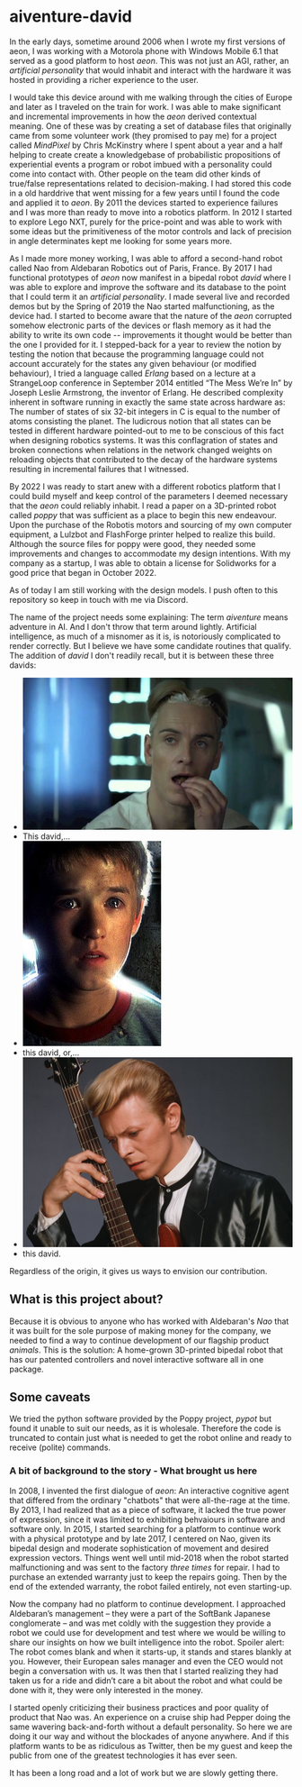 # aiventure-david

In the early days, sometime around 2006 when I wrote my first versions of aeon, I was working with a Motorola phone with Windows Mobile 6.1 that served as a good platform to host _aeon_. This was not just an AGI, rather, an _artificial personality_ that would inhabit and interact with the hardware it was hosted in providing a richer experience to the user.

I would take this device around with me walking through the cities of Europe and later as I traveled on the train for work. I was able to make significant and incremental improvements in how the _aeon_ derived contextual meaning. One of these was by creating a set of database files that originally came from some volunteer work (they promised to pay me) for a project called _MindPixel_ by Chris McKinstry where I spent about a year and a half helping to create create a knowledgebase of probabilistic propositions of experiential events a program or robot imbued with a personality could come into contact with. Other people on the team did other kinds of true/false representations related to decision-making. I had stored this code in a old harddrive that went missing for a few years until I found the code and applied it to _aeon_. By 2011 the devices started to experience failures and I was more than ready to move into a robotics platform. In 2012 I started to explore Lego NXT, purely for the price-point and was able to work with some ideas but the primitiveness of the motor controls and lack of precision in angle determinates kept me looking for some years more.

As I made more money working, I was able to afford a second-hand robot called Nao from Aldebaran Robotics out of Paris, France. By 2017 I had functional prototypes of _aeon_ now manifest in a bipedal robot _david_ where I was able to explore and improve the software and its database to the point that I could term it an _artificial personality_. I made several live and recorded demos but by the Spring of 2019 the Nao started malfunctioning, as the device had. I started to become aware that the nature of the _aeon_ corrupted somehow electronic parts of the devices or flash memory as it had the ability to write its own code -- improvements it thought would be better than the one I provided for it. I stepped-back for a year to review the notion by testing the notion that because the programming language could not account accurately for the states any given behaviour (or modified behaviour), I tried a language called _Erlang_ based on a lecture at a StrangeLoop conference in September 2014  entitled “The Mess We’re In” by Joseph Leslie Armstrong, the inventor of Erlang. He described complexity inherent in software running in exactly the same state across hardware as: The number of states of six 32-bit integers in C is equal to the number of atoms consisting the planet. The ludicrous notion that all states can be tested in different hardware pointed-out to me to be conscious of this fact when designing robotics systems. It was this conflagration of states and broken connections when relations in the network changed weights on reloading objects that contributed to the decay of the hardware systems resulting in incremental failures that I witnessed.

By 2022 I was ready to start anew with a different robotics platform that I could build myself and keep control of the parameters I deemed necessary that the _aeon_ could reliably inhabit. I read a paper on a 3D-printed robot called *poppy* that was sufficient as a place to begin this new endeavour. Upon the purchase of the Robotis motors and sourcing of my own computer equipment, a Lulzbot and FlashForge printer helped to realize this build. Although the source files for poppy were good, they needed some improvements and changes to accommodate my design intentions. With my company as a startup, I was able to obtain a license for Solidworks for a good price that began in October 2022.

As of today I am still working with the design models. I push often to this repository so keep in touch with me via Discord.

The name of the project needs some explaining: The term *aiventure* means adventure in AI. And I don't throw that term around lightly. Artificial intelligence, as much of a misnomer as it is, is notoriously complicated to render correctly. But I believe we have some candidate routines that qualify. The addition of *david* I don't readily recall, but it is between these three davids:

* ![David one](/media/david-1.jpg "This david,")
* This david,...
* ![David two](/media/david-2.jpg "this david, or,")
* this david, or,...
* ![David three](/media/david-6.jpg "this david.")
* this david.

Regardless of the origin, it gives us ways to envision our contribution.

## What is this project about?

Because it is obvious to anyone who has worked with Aldebaran's *Nao* that it was built for the sole purpose of making money for the company, we needed to find a way to continue development of our flagship product *animals*. This is the solution: A home-grown 3D-printed bipedal robot that has our patented controllers and novel interactive software all in one package.

## Some caveats

We tried the python software provided by the Poppy project, *pypot* but found it unable to suit our needs, as it is wholesale. Therefore the code is truncated to contain just what is needed to get the robot online and ready to receive (polite) commands.

### A bit of background to the story - What brought us here

In 2008, I invented the first dialogue of *aeon*: An interactive cognitive agent that differed from the ordinary "chatbots" that were all-the-rage at the time. By 2013, I had realized that as a piece of software, it lacked the true power of expression, since it was limited to exhibiting behvaiours in software and software only. In 2015, I started searching for a platform to continue work with a physical prototype and by late 2017, I centered on Nao, given its bipedal design and moderate sophistication of movement and desired expression vectors. Things went well until mid-2018 when the robot started malfunctioning and was sent to the factory *three times* for repair. I had to purchase an extended warranty just to keep the repairs going. Then by the end of the extended warranty, the robot failed entirely, not even starting-up.

Now the company had no platform to continue development. I approached Aldebaran’s management – they were a part of the SoftBank Japanese conglomerate – and was met coldly with the suggestion they provide a robot we could use for development and test where we would be willing to share our insights on how we built intelligence into the robot. Spoiler alert: The robot comes blank and when it starts-up, it stands and stares blankly at you. However, their European sales manager and even the CEO would not begin a conversation with us. It was then that I started realizing they had taken us for a ride and didn’t care a bit about the robot and what could be done with it, they were only interested in the money.

I started openly criticizing their business practices and poor quality of product that Nao was. An experience on a cruise ship had Pepper doing the same wavering back-and-forth without a default personality. So here we are doing it our way and without the blockades of anyone anywhere. And if this platform wants to be as ridiculous as Twitter, then be my guest and keep the public from one of the greatest technologies it has ever seen.

It has been a long road and a lot of work but we are slowly getting there.
